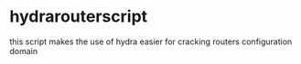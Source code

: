# hydrarouterscript
this script makes the use of hydra easier for cracking routers configuration domain
